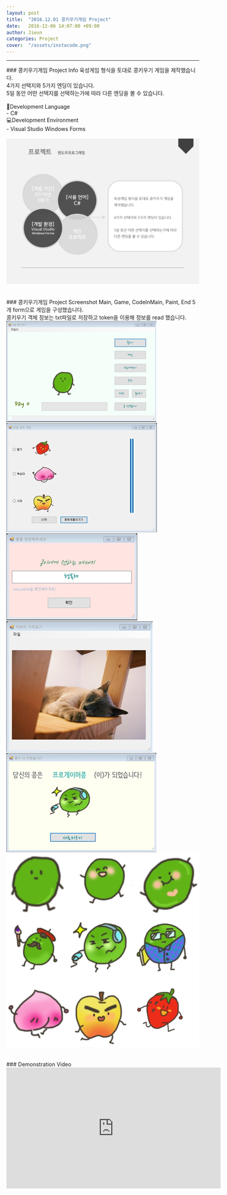 ```yaml
---
layout: post
title:  "2016.12.01 콩키우기게임 Project"
date:   2016-12-06 14:07:00 +09:00
author: Jieun
categories: Project
cover:  "/assets/instacode.png"
---
```

<hr>
### 콩키우기게임 Project Info
육성게임 형식을 토대로 콩키우기 게임을 제작했습니다.<br/>
4가지 선택지와 5가지 엔딩이 있습니다.<br/>
5일 동안 어떤 선택지를 선택하는가에 따라 다른 엔딩을 볼 수 있습니다.<br/>
<br/>
📝Development Language<br/>
    - C#<br/>
💻Development Environment<br/>
    - Visual Studio Windows Forms<br/>
<br/>
<img src="/assets/2016_KongGame/KongGame_Info.png" title="KongGame Info">
<br/><br/><br/>
### 콩키우기게임 Project Screenshot
Main, Game, CodeInMain, Paint, End 5개 form으로 게임을 구성했습니다.<br/>
콩키우기 객체 정보는 txt파일로 저장하고 token을 이용해 정보를 read 했습니다.<br/>
<img src="/assets/2016_KongGame/1_main.jpg" title="1_main">
<img src="/assets/2016_KongGame/2_game.jpg" title="2_game">
<img src="/assets/2016_KongGame/3_codeIn.jpg" title="3_codeIn">
<img src="/assets/2016_KongGame/4_paint.jpg" title="4_paint">
<img src="/assets/2016_KongGame/5_end.jpg" title="5_end">
<img src="/assets/2016_KongGame/6_allKongs.jpg" title="6_allKongs">
<br/><br/><br/>
### Demonstration Video
<iframe width="560" height="315" src="https://www.youtube.com/embed/GAWzRFbprb4?si=ynrPRvoiOku293W9" title="YouTube video player" frameborder="0" allow="accelerometer; autoplay; clipboard-write; encrypted-media; gyroscope; picture-in-picture; web-share" allowfullscreen></iframe>


